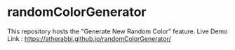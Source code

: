# randomColorGenerator
This repository hosts the "Generate New Random Color" feature.
Live Demo Link : https://atherabbi.github.io/randomColorGenerator/
